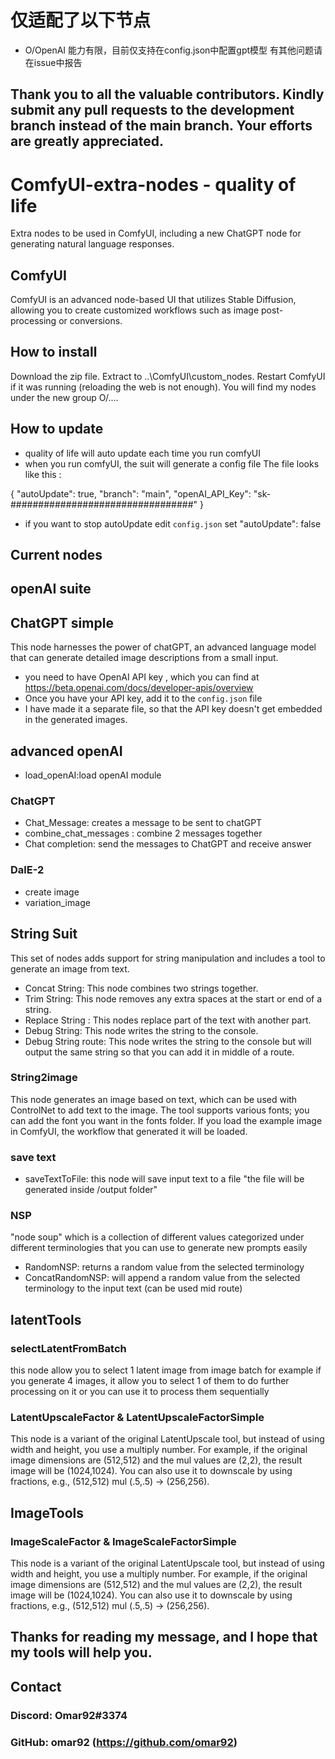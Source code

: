 # 仅适配了以下节点
- O/OpenAI
能力有限，目前仅支持在config.json中配置gpt模型
有其他问题请在issue中报告

## Thank you to all the valuable contributors. Kindly submit any pull requests to the development branch instead of the main branch. Your efforts are greatly appreciated.

# ComfyUI-extra-nodes - quality of life

Extra nodes to be used in ComfyUI, including a new ChatGPT node for generating natural language responses.

## ComfyUI

ComfyUI is an advanced node-based UI that utilizes Stable Diffusion, allowing you to create customized workflows such as image post-processing or conversions.

## How to install

Download the zip file.
Extract to ..\ComfyUI\custom_nodes.
Restart ComfyUI if it was running (reloading the web is not enough).
You will find my nodes under the new group O/....

## How to update

- quality of life will auto update each time you run comfyUI
- when you run comfyUI, the suit will generate a config file
  The file looks like this :

{
"autoUpdate": true,
"branch": "main",
"openAI_API_Key": "sk-#################################"
}

- if you want to stop autoUpdate edit  `config.json` set "autoUpdate": false

## Current nodes

## openAI suite

## ChatGPT simple

This node harnesses the power of chatGPT, an advanced language model that can generate detailed image descriptions from a small input.

- you need to have  OpenAI API key , which you can find at https://beta.openai.com/docs/developer-apis/overview
- Once you have your API key, add it to the `config.json` file
- I have made it a separate file, so that the API key doesn't get embedded in the generated images.

## advanced openAI

- load_openAI:load openAI module

### ChatGPT

- Chat_Message: creates a message to be sent to chatGPT
- combine_chat_messages : combine 2 messages together
- Chat completion: send the messages to ChatGPT and receive answer

### DalE-2

- create image
- variation_image

## String Suit

This set of nodes adds support for string manipulation and includes a tool to generate an image from text.

- Concat String: This node combines two strings together.
- Trim String: This node removes any extra spaces at the start or end of a string.
- Replace String : This nodes replace part of the text with another part.
- Debug String: This node writes the string to the console.
- Debug String route: This node writes the string to the console but will output the same string so that you can add it in middle of a route.

### String2image

This node generates an image based on text, which can be used with ControlNet to add text to the image. The tool supports various fonts; you can add the font you want in the fonts folder. If you load the example image in ComfyUI, the workflow that generated it will be loaded.

### save text

- saveTextToFile: this node will save input text to a file "the file will be generated inside  /output folder"

### NSP

"node soup" which is a collection of different values categorized under different terminologies that you can use to generate new prompts easily

- RandomNSP: returns a random value from the selected terminology
- ConcatRandomNSP: will append a random value from the selected terminology to the input text (can be used mid route)

## latentTools

### selectLatentFromBatch

this node allow you to select 1 latent image from image batch
for example if you generate 4 images, it allow you to select 1 of them to do further processing on it
or you can use it to process them sequentially

### LatentUpscaleFactor & LatentUpscaleFactorSimple

This node is a variant of the original LatentUpscale tool, but instead of using width and height, you use a multiply number. For example, if the original image dimensions are (512,512) and the mul values are (2,2), the result image will be (1024,1024). You can also use it to downscale by using fractions, e.g., (512,512) mul (.5,.5) → (256,256).

## ImageTools

### ImageScaleFactor & ImageScaleFactorSimple

This node is a variant of the original LatentUpscale tool, but instead of using width and height, you use a multiply number. For example, if the original image dimensions are (512,512) and the mul values are (2,2), the result image will be (1024,1024). You can also use it to downscale by using fractions, e.g., (512,512) mul (.5,.5) → (256,256).

## Thanks for reading my message, and I hope that my tools will help you.

## Contact

### Discord: Omar92#3374

### GitHub: omar92 (https://github.com/omar92)
